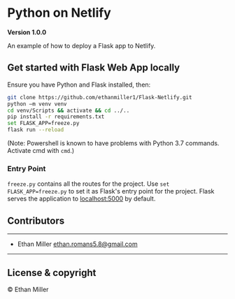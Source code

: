 # Python on Netlify

**Version 1.0.0**

An example of how to deploy a Flask app to Netlify.

## Get started with Flask Web App locally

Ensure you have Python and Flask installed, then:

``` bash
git clone https://github.com/ethanmiller1/Flask-Netlify.git
python –m venv venv
cd venv/Scripts && activate && cd ../..
pip install -r requirements.txt
set FLASK_APP=freeze.py
flask run --reload
```

(Note: Powershell is known to have problems with Python 3.7 commands. Activate cmd with `cmd`.)

### Entry Point

`freeze.py` contains all the routes for the project. Use `set FLASK_APP=freeze.py` to set it as Flask's entry point for the project. Flask serves the application to [localhost:5000](localhost:5000 "Port 5000") by default.

## Contributors

---

- Ethan Miller <ethan.romans5.8@gmail.com>

---

## License & copyright

© Ethan Miller